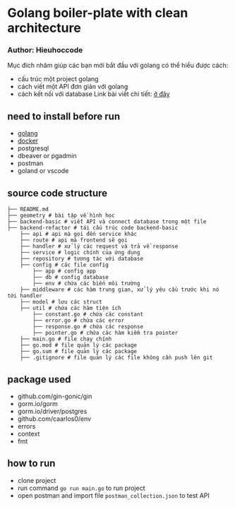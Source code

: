 # Golang boiler-plate with clean architecture
### Author: Hieuhoccode
Mục đích nhăm giúp các bạn mới bắt đầu với golang có thể hiểu được cách:
- cấu trúc một project golang
- cách viết một API đơn giản với golang
- cách kết nối với database
Link bài viết chi tiết: [ở đây](https://t.ly/clbnD)
## need to install before run
- [golang](https://golang.org/doc/install)
- [docker](https://docs.docker.com/get-docker/)
- postgresql
- dbeaver or pgadmin
- postman
- goland or vscode

## source code structure
```
├── README.md
├── geometry # bài tập về hình học
├── backend-basic # viết API và connect database trong một file
├── backend-refactor # tái cấu trúc code backend-basic
    ├── api # api mà gọi đến service khác
    ├── route # api mà frontend sẽ gọi
    ├── handler # xử lý các request và trả về response
    ├── service # logic chính của ứng dụng
    ├── repository # tương tác với database
    ├── config # các file config
        ├── app # config app
        ├── db # config database
        ├── env # chứa các biến môi trường
    ├── middleware # các hàm trung gian, xử lý yêu cầu trước khi nó tới handler
    ├── model # lưu các struct
    ├── util # chứa các hàm tiện ích
        ├── constant.go # chứa các constant
        ├── error.go # chứa các error
        ├── response.go # chứa các response
        ├── pointer.go # chứa các hàm kiểm tra pointer
    ├── main.go # file chạy chính
    ├── go.mod # file quản lý các package
    ├── go.sum # file quản lý các package
    ├── .gitignore # file quản lý các file không cần push lên git
```

## package used
- github.com/gin-gonic/gin
- gorm.io/gorm
- gorm.io/driver/postgres
- github.com/caarlos0/env
- errors
- context
- fmt

## how to run
- clone project
- run command `go run main.go` to run project
- open postman and import file `postman_collection.json` to test API